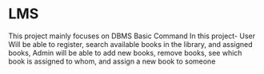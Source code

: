 # LMS
This project mainly focuses on DBMS Basic Command
In this project- 
User Will be able to register, search available books in the library, and assigned books,
Admin will be able to add new books, remove books, see which book is assigned to whom, and assign a new book to someone
